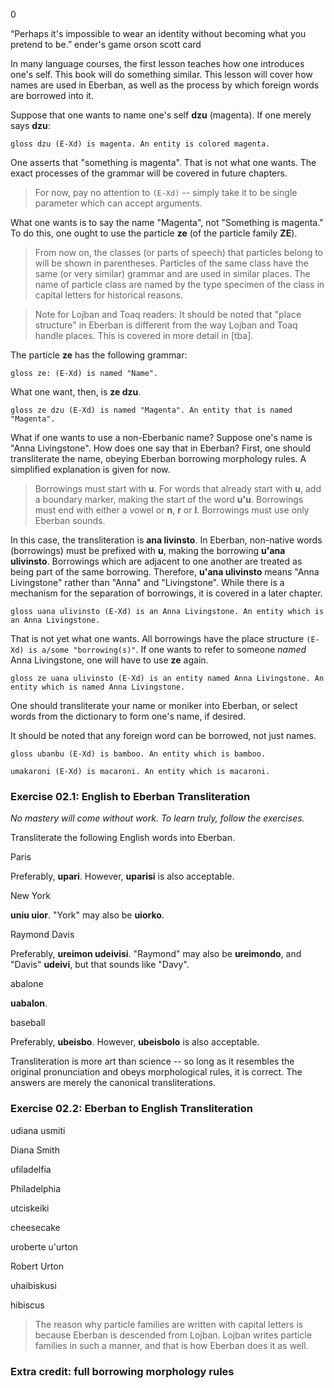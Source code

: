 0

“Perhaps it's impossible to wear an identity without becoming what you pretend to be.” ender's game orson scott card

In many language courses, the first lesson teaches how one introduces one's self. This book will do something similar. This lesson will cover how names are used in Eberban, as well as the process by which foreign words are borrowed into it.

Suppose that one wants to name one's self **dzu** (magenta). If one merely says **dzu**:

`` gloss
dzu
(E-Xd) is magenta.
An entity is colored magenta.
``

One asserts that "something is magenta". That is not what one wants. The exact processes of the grammar will be covered in future chapters. 

> For now, pay no attention to `(E-Xd)` -- simply take it to be single parameter which can accept arguments.

What one wants is to say the name "Magenta", not "Something is magenta." To do this, one ought to use the particle **ze** (of the particle family **ZE**).

> From now on, the classes (or parts of speech) that particles belong to will be shown in parentheses. Particles of the same class have the same (or very similar) grammar and are used in similar places. The name of particle class are named by the type specimen of the class in capital letters for historical reasons.

> Note for Lojban and Toaq readers: It should be noted that "place structure" in Eberban is different from the way Lojban and Toaq handle places. This is covered in more detail in [tba].

The particle **ze** has the following grammar:

`` gloss
ze: (E-Xd) is named "Name".
``

What one want, then, is **ze dzu**. 

`` gloss
ze dzu
(E-Xd) is named "Magenta".
An entity that is named "Magenta".
``

What if one wants to use a non-Eberbanic name? Suppose one's name is "Anna Livingstone". How does one say that in Eberban? First, one should transliterate the name, obeying Eberban borrowing morphology rules. A simplified explanation is given for now.

> Borrowings must start with **u**. For words that already start with **u**, add a boundary marker, making the start of the word **u'u**.
> Borrowings must end with either a vowel or **n**, **r** or **l**.
> Borrowings must use only Eberban sounds.

In this case, the transliteration is **ana livinsto**. In Eberban, non-native words (borrowings) must be prefixed with **u**, making the borrowing **u'ana ulivinsto**. Borrowings which are adjacent to one another are treated as being part of the same borrowing. Therefore, **u'ana ulivinsto** means "Anna Livingstone" rather than "Anna" and "Livingstone". While there is a mechanism for the separation of borrowings, it is covered in a later chapter.

`` gloss
uana ulivinsto
(E-Xd) is an Anna Livingstone.
An entity which is an Anna Livingstone.
``

That is not yet what one wants. All borrowings have the place structure `(E-Xd) is a/some "borrowing(s)"`. If one wants to refer to someone *named* Anna Livingstone, one will have to use **ze** again.

`` gloss
ze uana ulivinsto
(E-Xd) is an entity named Anna Livingstone.
An entity which is named Anna Livingstone.
``

One should transliterate your name or moniker into Eberban, or select words from the dictionary to form one's name, if desired.

It should be noted that any foreign word can be borrowed, not just names.

`` gloss
ubanbu
(E-Xd) is bamboo.
An entity which is bamboo.
``

``
umakaroni
(E-Xd) is macaroni.
An entity which is macaroni.
``

### Exercise 02.1: English to Eberban Transliteration
*No mastery will come without work. To learn truly, follow the exercises.*

Transliterate the following English words into Eberban.

<spoiler>
Paris
	
Preferably, **upari**. However, **uparisi** is also acceptable.
</spoiler>

<spoiler>
New York
	
**uniu uior**. "York" may also be **uiorko**.
</spoiler>

<spoiler>
Raymond Davis
	
Preferably, **ureimon udeivisi**. "Raymond" may also be **ureimondo**, and "Davis" **udeivi**, but that sounds like "Davy".
</spoiler>

<spoiler>
abalone
	
**uabalon**.
</spoiler>

<spoiler>
baseball
	
Preferably, **ubeisbo**. However, **ubeisbolo** is also acceptable.
</spoiler>

Transliteration is more art than science -- so long as it resembles the original pronunciation and obeys morphological rules, it is correct. The answers are merely the canonical transliterations.

### Exercise 02.2: Eberban to English Transliteration

<spoiler>
udiana usmiti
	
Diana Smith
</spoiler>

<spoiler>
ufiladelfia
	
Philadelphia
</spoiler>

<spoiler>
utciskeiki

cheesecake
</spoiler>

<spoiler>
uroberte u'urton
	
Robert Urton
</spoiler>

<spoiler>
uhaibiskusi
	
hibiscus
</spoiler>

> The reason why particle families are written with capital letters is because Eberban is descended from Lojban. Lojban writes particle families in such a manner, and that is how Eberban does it as well.

### Extra credit: full borrowing morphology rules